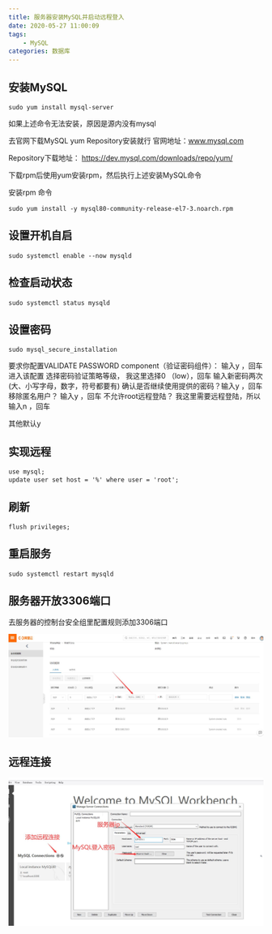 ```yaml
---
title: 服务器安装MySQL并启动远程登入
date: 2020-05-27 11:00:09
tags: 
	- MySQL
categories: 数据库
---
```


## 安装MySQL

``` shell
sudo yum install mysql-server
```

如果上述命令无法安装，原因是源内没有mysql

去官网下载MySQL yum Repository安装就行 官网地址：www.mysql.com

Repository下载地址： https://dev.mysql.com/downloads/repo/yum/

下载rpm后使用yum安装rpm，然后执行上述安装MySQL命令

安装rpm 命令

``` shell
sudo yum install -y mysql80-community-release-el7-3.noarch.rpm
```

## 设置开机自启

``` shell
sudo systemctl enable --now mysqld
```

## 检查启动状态

``` shell
sudo systemctl status mysqld
```

<!-- more -->

## 设置密码

``` shell
sudo mysql_secure_installation
```

要求你配置VALIDATE PASSWORD component（验证密码组件）： 输入y ，回车进入该配置
选择密码验证策略等级， 我这里选择0 （low），回车
输入新密码两次(大、小写字母，数字，符号都要有)
确认是否继续使用提供的密码？输入y ，回车
移除匿名用户？ 输入y ，回车
不允许root远程登陆？ 我这里需要远程登陆，所以输入n ，回车

其他默认y

## 实现远程

``` shell
use mysql;
update user set host = '%' where user = 'root';
```

## 刷新

``` shell
flush privileges;
```

## 重启服务

``` shell
sudo systemctl restart mysqld
```

## 服务器开放3306端口

去服务器的控制台安全组里配置规则添加3306端口

![](/images/pictures/MySQL/port.jpg)

## 远程连接

![](/images/pictures/MySQL/connect.jpg)
